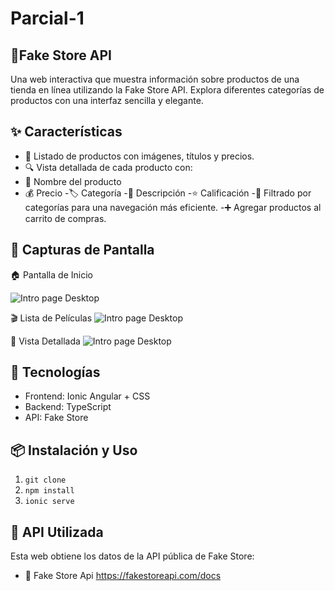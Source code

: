 # Parcial-1

## 🏪Fake Store API
Una web interactiva que muestra información sobre productos de una tienda en línea utilizando la Fake Store API. Explora diferentes categorías de productos con una interfaz sencilla y elegante.

## ✨ Características
- 🛒 Listado de productos con imágenes, títulos y precios.
- 🔍 Vista detallada de cada producto con:
- 📌 Nombre del producto
- 💰 Precio
-🏷️ Categoría
-📝 Descripción
-⭐ Calificación
-📂 Filtrado por categorías para una navegación más eficiente.
-➕ Agregar productos al carrito de compras.

## 📸 Capturas de Pantalla
🏠 Pantalla de Inicio

![Intro page Desktop]()

🎬 Lista de Películas
![Intro page Desktop]()

🔎 Vista Detallada
![Intro page Desktop]()

## 🚀 Tecnologías
- Frontend: Ionic Angular + CSS
- Backend: TypeScript
- API: Fake Store

## 📦 Instalación y Uso
1. ```git clone ```
2. ```npm install ```
3. ```ionic serve```
  
## 📡 API Utilizada
Esta web obtiene los datos de la API pública de Fake Store:
- 🔗 Fake Store Api https://fakestoreapi.com/docs

